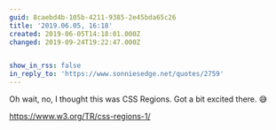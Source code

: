```yaml
---
guid: 8caebd4b-105b-4211-9385-2e45bda65c26
title: '2019.06.05, 16:18'
created: 2019-06-05T14:18:01.000Z
changed: 2019-09-24T19:22:47.000Z


show_in_rss: false
in_reply_to: 'https://www.sonniesedge.net/quotes/2759'
---
```


Oh wait, no, I thought this was CSS Regions. Got a bit excited there. 😅

<https://www.w3.org/TR/css-regions-1/>

